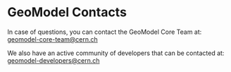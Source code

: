 # GeoModel Contacts

In case of questions, you can contact the GeoModel Core Team at:
[geomodel-core-team@cern.ch](mailto:geomodel-core-team@cern.ch)

We also have an active community of developers that can be contacted at:
[geomodel-developers@cern.ch](mailto:geomodel-developers@cern.ch)
